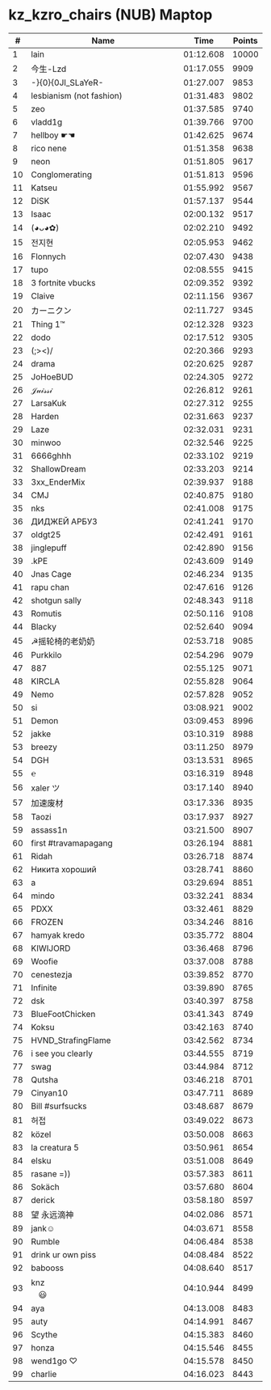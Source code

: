 # kz_kzro_chairs (NUB) Maptop

|  # | Name | Time | Points |
|-------------- | -------------- | -------------- | -------------- | 
| 1 | lain | 01:12.608 | 10000 | 
| 2 | 今生-Lzd | 01:17.055 | 9909 | 
| 3 | -}{0}{0JI_SLaYeR- | 01:27.007 | 9853 | 
| 4 | lesbianism (not fashion) | 01:31.483 | 9802 | 
| 5 | zeo | 01:37.585 | 9740 | 
| 6 | vladd1g | 01:39.766 | 9700 | 
| 7 | hellboy ☛☚ | 01:42.625 | 9674 | 
| 8 | rico nene | 01:51.358 | 9638 | 
| 9 | neon | 01:51.805 | 9617 | 
| 10 | Conglomerating | 01:51.813 | 9596 | 
| 11 | Katseu | 01:55.992 | 9567 | 
| 12 | DiSK | 01:57.137 | 9544 | 
| 13 | Isaac | 02:00.132 | 9517 | 
| 14 | (◕ᴗ◕✿) | 02:02.210 | 9492 | 
| 15 | 전지현 | 02:05.953 | 9462 | 
| 16 | Flonnych | 02:07.430 | 9438 | 
| 17 | tupo | 02:08.555 | 9415 | 
| 18 | 3 fortnite vbucks | 02:09.352 | 9392 | 
| 19 | Claive | 02:11.156 | 9367 | 
| 20 | カーニクン | 02:11.727 | 9345 | 
| 21 | Thing 1™ | 02:12.328 | 9323 | 
| 22 | dodo | 02:17.512 | 9305 | 
| 23 | (;><)/ | 02:20.366 | 9293 | 
| 24 | drama | 02:20.625 | 9287 | 
| 25 | JoHoeBUD | 02:24.305 | 9272 | 
| 26 | 𝒥𝓊𝒾𝓈𝓈𝒾 | 02:26.812 | 9261 | 
| 27 | LarsaKuk | 02:27.312 | 9255 | 
| 28 | Harden | 02:31.663 | 9237 | 
| 29 | Laze | 02:32.031 | 9231 | 
| 30 | minwoo | 02:32.546 | 9225 | 
| 31 | 6666ghhh | 02:33.102 | 9219 | 
| 32 | ShallowDream | 02:33.203 | 9214 | 
| 33 | 3xx_EnderMix | 02:39.937 | 9188 | 
| 34 | CMJ | 02:40.875 | 9180 | 
| 35 | nks | 02:41.008 | 9175 | 
| 36 | ДИДЖЕЙ АРБУЗ | 02:41.241 | 9170 | 
| 37 | oldgt25 | 02:42.491 | 9161 | 
| 38 | jinglepuff | 02:42.890 | 9156 | 
| 39 | .kPE | 02:43.609 | 9149 | 
| 40 | Jnas Cage | 02:46.234 | 9135 | 
| 41 | rapu chan | 02:47.616 | 9126 | 
| 42 | shotgun sally | 02:48.343 | 9118 | 
| 43 | Romutis | 02:50.116 | 9108 | 
| 44 | Blacky | 02:52.640 | 9094 | 
| 45 | ☭摇轮椅的老奶奶 | 02:53.718 | 9085 | 
| 46 | Purkkilo | 02:54.296 | 9079 | 
| 47 | 887 | 02:55.125 | 9071 | 
| 48 | KIRCLA | 02:55.828 | 9064 | 
| 49 | Nemo | 02:57.828 | 9052 | 
| 50 | si | 03:08.921 | 9002 | 
| 51 | Demon | 03:09.453 | 8996 | 
| 52 | jakke | 03:10.319 | 8988 | 
| 53 | breezy | 03:11.250 | 8979 | 
| 54 | DGH | 03:13.531 | 8965 | 
| 55 | ℮ | 03:16.319 | 8948 | 
| 56 | xaler ツ | 03:17.140 | 8940 | 
| 57 | 加速废材 | 03:17.336 | 8935 | 
| 58 | Taozi | 03:17.937 | 8927 | 
| 59 | assass1n | 03:21.500 | 8907 | 
| 60 | first #travamapagang | 03:26.194 | 8881 | 
| 61 | Ridah | 03:26.718 | 8874 | 
| 62 | Никита хороший | 03:28.741 | 8860 | 
| 63 | a | 03:29.694 | 8851 | 
| 64 | mindo | 03:32.241 | 8834 | 
| 65 | PDXX | 03:32.461 | 8829 | 
| 66 | FROZEN | 03:34.246 | 8816 | 
| 67 | hamyak kredo | 03:35.772 | 8804 | 
| 68 | KIWIJORD | 03:36.468 | 8796 | 
| 69 | Woofie | 03:37.008 | 8788 | 
| 70 | cenestezja | 03:39.852 | 8770 | 
| 71 | Infinite | 03:39.890 | 8765 | 
| 72 | dsk | 03:40.397 | 8758 | 
| 73 | BlueFootChicken | 03:41.343 | 8749 | 
| 74 | Koksu | 03:42.163 | 8740 | 
| 75 | HVND_StrafingFlame | 03:42.562 | 8734 | 
| 76 | i see you clearly | 03:44.555 | 8719 | 
| 77 | swag | 03:44.984 | 8712 | 
| 78 | Qutsha | 03:46.218 | 8701 | 
| 79 | Cinyan10 | 03:47.711 | 8689 | 
| 80 | Bill #surfsucks | 03:48.687 | 8679 | 
| 81 | 허접 | 03:49.022 | 8673 | 
| 82 | közel | 03:50.008 | 8663 | 
| 83 | la creatura 5 | 03:50.961 | 8654 | 
| 84 | elsku | 03:51.008 | 8649 | 
| 85 | rasane =)) | 03:57.383 | 8611 | 
| 86 | Sokäch | 03:57.680 | 8604 | 
| 87 | derick | 03:58.180 | 8597 | 
| 88 | 望 永远滴神 | 04:02.086 | 8571 | 
| 89 | jank☺ | 04:03.671 | 8558 | 
| 90 | Rumble | 04:06.484 | 8538 | 
| 91 | drink ur own piss | 04:08.484 | 8522 | 
| 92 | babooss | 04:08.640 | 8517 | 
| 93 | knzㅤㅤㅤㅤㅤㅤㅤㅤㅤㅤㅤㅤㅤㅤㅤㅤㅤㅤ😃 | 04:10.944 | 8499 | 
| 94 | aya | 04:13.008 | 8483 | 
| 95 | auty | 04:14.991 | 8467 | 
| 96 | Scythe | 04:15.383 | 8460 | 
| 97 | honza | 04:15.546 | 8455 | 
| 98 | wend1go ♡ | 04:15.578 | 8450 | 
| 99 | charlie | 04:16.023 | 8443 | 


